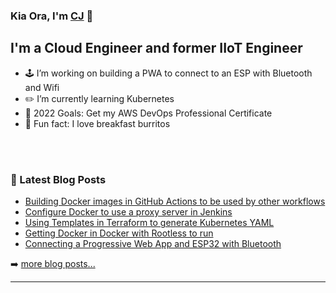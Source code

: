 ### Kia Ora, I'm [CJ][website] 🤙

<!-- [![Website](https://img.shields.io/website?label=senorgrande.github.io&style=for-the-badge&url=https%3A%2F%2Fsenorgrande.github.io)](https://senorgrande.github.io) -->

## I'm a Cloud Engineer and former IIoT Engineer

- 🕹️ I’m working on building a PWA to connect to an ESP with Bluetooth and Wifi
- ✏️ I’m currently learning Kubernetes
- 🥅 2022 Goals: Get my AWS DevOps Professional Certificate
- 🌯 Fun fact: I love breakfast burritos

<br />
<br />

### 📕 Latest Blog Posts

<!-- BLOG-POST-LIST:START -->
- [Building Docker images in GitHub Actions to be used by other workflows](https://cj-hewett.medium.com/building-docker-images-in-github-actions-to-be-used-by-other-workflows-7bb75c35ecb0?source=rss-1b88832fa9b8------2)
- [Configure Docker to use a proxy server in Jenkins](https://cj-hewett.medium.com/configure-docker-to-use-a-proxy-server-in-jenkins-d4ec014d7fde?source=rss-1b88832fa9b8------2)
- [Using Templates in Terraform to generate Kubernetes YAML](https://cj-hewett.medium.com/using-templates-in-terraform-to-generate-kubernetes-yaml-5f60cfa0109?source=rss-1b88832fa9b8------2)
- [Getting Docker in Docker with Rootless to run](https://cj-hewett.medium.com/getting-docker-in-docker-with-rootless-to-run-5f91c7f6bc6?source=rss-1b88832fa9b8------2)
- [Connecting a Progressive Web App and ESP32 with Bluetooth](https://cj-hewett.medium.com/connecting-a-progressive-web-app-and-esp32-with-bluetooth-4f9fecb9c5c5?source=rss-1b88832fa9b8------2)
<!-- BLOG-POST-LIST:END -->

➡️ [more blog posts...](https://medium.com/@cj-hewett)

---

<!-- <img align="left" alt="SenorGrande's Github Stats" src="https://github-readme-stats.codestackr.vercel.app/api?username=SenorGrande&show_icons=true&hide_border=true" /> -->


[website]: https://cj-hewett.medium.com/
